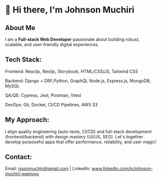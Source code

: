 # 👋 Hi there, I'm Johnson Muchiri 
## About Me
I am a **Full-stack Web Developer** passionate about building robust, scalable, and user-friendly digital experiences.
## Tech Stack:
Frontend: Reactjs, Nextjs, Storybook, HTML/CSS/JS, Tailwind CSS

Backend: Django + DRF,Python, GraphQL Node.js, Express.js, MongoDB, MySQL

QA/QE: Cypress, Jest, Postman, Vtest

DevOps: Git, Docker, CI/CD Pipelines, AWS S3

## My Approach:
I align quality engineering (auto-tests, CI/CD) and full-stack development (frontend/backend) with design mastery (UI/UX, SEO). Let's together develop purposeful apps that offer performance, reliability, and user magic!

## Contact:
Email: jysonmuchiri@gmail.com | LinkedIn: www.linkedin.com/in/johnson-muchiri-wamuyu 
